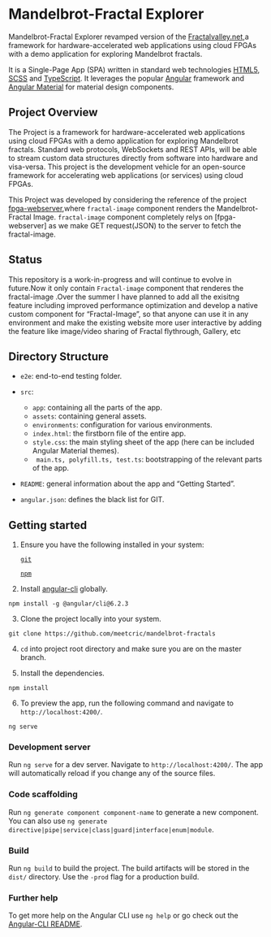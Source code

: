 # Mandelbrot-Fractal Explorer
Mandelbrot-Fractal Explorer revamped version of the [Fractalvalley.net](http://fractalvalley.net/),a framework for hardware-accelerated web applications using cloud FPGAs with a demo application for exploring Mandelbrot fractals.

It is a Single-Page App (SPA) written in standard web technologies [HTML5](http://whatwg.org/html), [SCSS](http://sass-lang.com) and [TypeScript](http://www.typescriptlang.org). It leverages the popular [Angular](https://angular.io/) framework and [Angular Material](https://material.angular.io/) for material design components.

## Project Overview
The Project is a framework for hardware-accelerated web applications using cloud FPGAs with a demo application for exploring Mandelbrot fractals. Standard web protocols, WebSockets and REST APIs, will be able to stream custom data structures directly from software into hardware and visa-versa. This project is the development vehicle for an open-source framework for accelerating web applications (or services) using cloud FPGAs.

This Project was developed by considering the reference of the project [fpga-webserver](https://github.com/alessandrocomodi/fpga-webserver),where `fractal-image` component renders the Mandelbrot-Fractal Image.
`fractal-image` component completely relys on [fpga-webserver] as we make GET request(JSON) to the server to fetch the fractal-image.

## Status
This repository is a work-in-progress and will continue to evolve in future.Now it only contain `Fractal-image` component that renderes the fractal-image .Over the summer I have planned to add all the exisitng feature including improved performance optimization and develop a native custom component for “Fractal-Image”, so that anyone can use it in any environment and make the existing website more user interactive by adding the feature like image/video sharing of Fractal flythrough, Gallery, etc

## Directory Structure
- `e2e`: end-to-end testing folder.
- `src`: 
    - `app`: containing all the parts of the app.
    - `assets`: containing general assets.
    - `environments`: configuration for various environments.
    - `index.html`: the firstborn file of the entire app.
    - `style.css`: the main styling sheet of the app (here can be included Angular Material themes). 
    - ` main.ts, polyfill.ts, test.ts`: bootstrapping of the relevant parts of the app.
    
- `README`: general information about the app and “Getting Started”.
- `angular.json`: defines the black list for GIT.


## Getting started

1. Ensure you have the following installed in your system:

    [`git`](https://git-scm.com/downloads)

    [`npm`](https://nodejs.org/en/download/)

2. Install [angular-cli](https://github.com/angular/angular-cli) globally.
```
npm install -g @angular/cli@6.2.3
```

3. Clone the project locally into your system.
```
git clone https://github.com/meetcric/mandelbrot-fractals
```

4. `cd` into project root directory and make sure you are on the master branch.

5. Install the dependencies.
```
npm install
```

6. To preview the app, run the following command and navigate to `http://localhost:4200/`.
```
ng serve
```
### Development server

Run `ng serve` for a dev server. Navigate to `http://localhost:4200/`. The app will automatically reload if you change any of the source files.

### Code scaffolding

Run `ng generate component component-name` to generate a new component. You can also use
`ng generate directive|pipe|service|class|guard|interface|enum|module`.

### Build

Run `ng build` to build the project. The build artifacts will be stored in the `dist/` directory. Use the `-prod` flag for a production build.

### Further help

To get more help on the Angular CLI use `ng help` or go check out the
[Angular-CLI README](https://github.com/angular/angular-cli).
